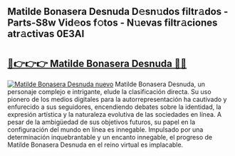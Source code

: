 ## Matilde Bonasera Desnuda D𝚎sn𝚞dos filtr𝚊dos - Parts-S8w Vid𝚎os f𝚘tos - N𝚞evas filtr𝚊ciones atr𝚊ctivas 0E3AI

# <h2><a href="http://mbbcyw3.tromn.icu/?c=Matilde+Bonasera+Desnuda">🔗👉👉👉 Matilde Bonasera Desnuda 🔗🔗</a></h2>

[![Matilde Bonasera Desnuda nuevo](https://i.imgur.com/pEAQMta.gif)](http://mbbcyw3.tromn.icu/?c=Matilde+Bonasera+Desnuda)
Matilde Bonasera Desnuda, un personaje complejo e intrigante, elude la clasificación directa. Su uso pionero de los medios digitales para la autorrepresentación ha cautivado y enfurecido a sus seguidores, encendiendo debates sobre la identidad, la expresión artística y la naturaleza evolutiva de las sociedades en línea. A pesar de la ambigüedad de sus objetivos futuros, su papel en la configuración del mundo en línea es innegable. Impulsado por una determinación inquebrantable y un encanto innegable, el progreso de Matilde Bonasera Desnuda en el reino virtual es implacable.
